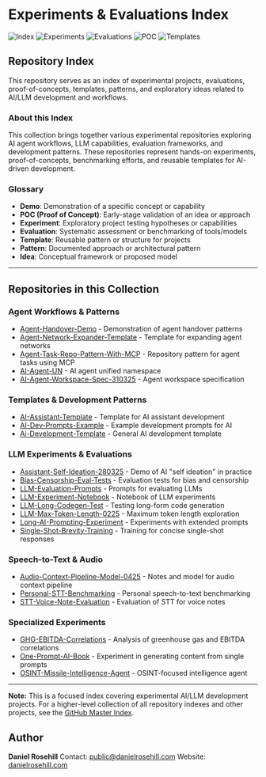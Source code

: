 # Experiments & Evaluations Index

![Index](https://img.shields.io/badge/Type-Index-2ea44f?style=for-the-badge)
![Experiments](https://img.shields.io/badge/Focus-Experiments-blue?style=for-the-badge)
![Evaluations](https://img.shields.io/badge/Focus-Evaluations-purple?style=for-the-badge)
![POC](https://img.shields.io/badge/Focus-POC-orange?style=for-the-badge)
![Templates](https://img.shields.io/badge/Focus-Templates-teal?style=for-the-badge)

## Repository Index

This repository serves as an index of experimental projects, evaluations, proof-of-concepts, templates, patterns, and exploratory ideas related to AI/LLM development and workflows.

### About this Index

This collection brings together various experimental repositories exploring AI agent workflows, LLM capabilities, evaluation frameworks, and development patterns. These repositories represent hands-on experiments, proof-of-concepts, benchmarking efforts, and reusable templates for AI-driven development.

### Glossary

- **Demo**: Demonstration of a specific concept or capability
- **POC (Proof of Concept)**: Early-stage validation of an idea or approach
- **Experiment**: Exploratory project testing hypotheses or capabilities
- **Evaluation**: Systematic assessment or benchmarking of tools/models
- **Template**: Reusable pattern or structure for projects
- **Pattern**: Documented approach or architectural pattern
- **Idea**: Conceptual framework or proposed model

---

## Repositories in this Collection

### Agent Workflows & Patterns

- [Agent-Handover-Demo](https://github.com/danielrosehill/Agent-Handover-Demo) - Demonstration of agent handover patterns
- [Agent-Network-Expander-Template](https://github.com/danielrosehill/Agent-Network-Expander-Template) - Template for expanding agent networks
- [Agent-Task-Repo-Pattern-With-MCP](https://github.com/danielrosehill/Agent-Task-Repo-Pattern-With-MCP) - Repository pattern for agent tasks using MCP
- [AI-Agent-UN](https://github.com/danielrosehill/AI-Agent-UN) - AI agent unified namespace
- [AI-Agent-Workspace-Spec-310325](https://github.com/danielrosehill/AI-Agent-Workspace-Spec-310325) - Agent workspace specification

### Templates & Development Patterns

- [AI-Assistant-Template](https://github.com/danielrosehill/AI-Assistant-Template) - Template for AI assistant development
- [AI-Dev-Prompts-Example](https://github.com/danielrosehill/AI-Dev-Prompts-Example) - Example development prompts for AI
- [Ai-Development-Template](https://github.com/danielrosehill/Ai-Development-Template) - General AI development template

### LLM Experiments & Evaluations

- [Assistant-Self-Ideation-280325](https://github.com/danielrosehill/Assistant-Self-Ideation-280325) - Demo of AI "self ideation" in practice
- [Bias-Censorship-Eval-Tests](https://github.com/danielrosehill/Bias-Censorship-Eval-Tests) - Evaluation tests for bias and censorship
- [LLM-Evaluation-Prompts](https://github.com/danielrosehill/LLM-Evaluation-Prompts) - Prompts for evaluating LLMs
- [LLM-Experiment-Notebook](https://github.com/danielrosehill/LLM-Experiment-Notebook) - Notebook of LLM experiments
- [LLM-Long-Codegen-Test](https://github.com/danielrosehill/LLM-Long-Codegen-Test) - Testing long-form code generation
- [LLM-Max-Token-Length-0225](https://github.com/danielrosehill/LLM-Max-Token-Length-0225) - Maximum token length exploration
- [Long-AI-Prompting-Experiment](https://github.com/danielrosehill/Long-AI-Prompting-Experiment) - Experiments with extended prompts
- [Single-Shot-Brevity-Training](https://github.com/danielrosehill/Single-Shot-Brevity-Training) - Training for concise single-shot responses

### Speech-to-Text & Audio

- [Audio-Context-Pipeline-Model-0425](https://github.com/danielrosehill/Audio-Context-Pipeline-Model-0425) - Notes and model for audio context pipeline
- [Personal-STT-Benchmarking](https://github.com/danielrosehill/Personal-STT-Benchmarking) - Personal speech-to-text benchmarking
- [STT-Voice-Note-Evaluation](https://github.com/danielrosehill/STT-Voice-Note-Evaluation) - Evaluation of STT for voice notes

### Specialized Experiments

- [GHG-EBITDA-Correlations](https://github.com/danielrosehill/GHG-EBITDA-Correlations) - Analysis of greenhouse gas and EBITDA correlations
- [One-Prompt-AI-Book](https://github.com/danielrosehill/One-Prompt-AI-Book) - Experiment in generating content from single prompts
- [OSINT-Missile-Intelligence-Agent](https://github.com/danielrosehill/OSINT-Missile-Intelligence-Agent) - OSINT-focused intelligence agent

---

**Note:** This is a focused index covering experimental AI/LLM development projects. For a higher-level collection of all repository indexes and other projects, see the [GitHub Master Index](https://github.com/danielrosehill/Github-Master-Index).

## Author

**Daniel Rosehill**
Contact: [public@danielrosehill.com](mailto:public@danielrosehill.com)
Website: [danielrosehill.com](https://danielrosehill.com)
